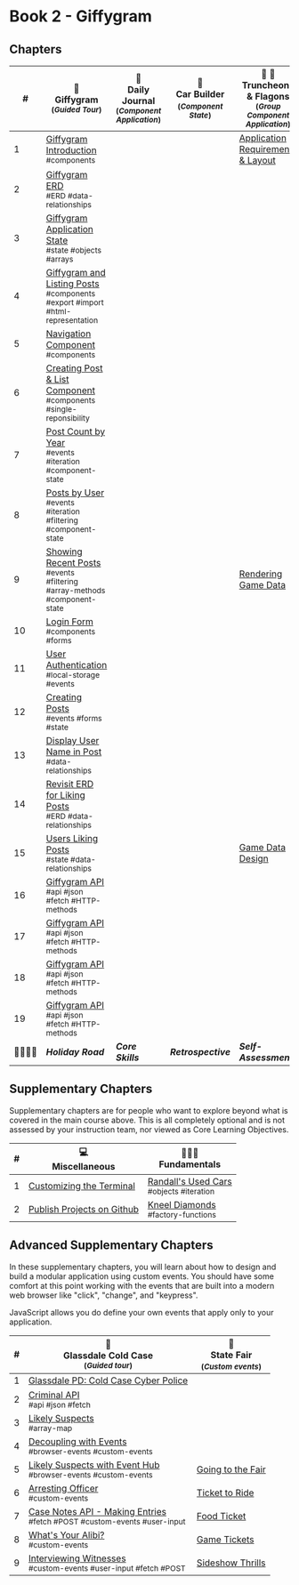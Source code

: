 # Book 2 - Giffygram

## Chapters

| #  | 🌠 <br/> Giffygram <br/> <sub>(_Guided Tour_)</sub> | 📔 <br/> Daily Journal <br/> <sub>(_Component Application_)</sub> | 🎢 <br/> Car Builder <sub> <br/> (_Component State_)</sub> | 🏏 🍺 <br/>Truncheons &amp; Flagons <br/> <sub>(_Group Component Application_)</sub>|
|--|--|--|--|--|
| 1 | [Giffygram Introduction](./chapters/GG_INTRO.md)  <br/> <sub style="font-size:0.85rem;">#components</sub> |  |  | [Application Requirements & Layout](./chapters/TF_STRUCTURE_LAYOUT.md) |
| 2 | [Giffygram ERD](./chapters/GG_ERD.md) <br/> <sub style="font-size:0.85rem;">#ERD #data-relationships</sub> |  |  |  |
| 3 | [Giffygram Application State](./chapters/GG_STATE_STORE.md) <br/> <sub style="font-size:0.85rem;">#state #objects #arrays</sub> |  |  |  |
| 4 | [Giffygram and Listing Posts](./chapters/GG_POST_STATE_ITERATION.md) <br/> <sub style="font-size:0.85rem;">#components #export #import #html-representation</sub> |  |  |  |
| 5 | [Navigation Component](./chapters/GG_POST_STATE_ITERATION.md) <br/> <sub style="font-size:0.85rem;">#components</sub> |  |  |  |
| 6 | [Creating Post &amp; List Component](./chapters/GG_POST_LIST.md) <br/> <sub style="font-size:0.85rem;">#components #single-reponsibility</sub> |  |  |  |
| 7 | [Post Count by Year](./chapters/GG_POST_FILTERING.md) <br/> <sub style="font-size:0.85rem;">#events #iteration #component-state</sub> |  |  |  |
| 8 | [Posts by User](./chapters/GG_POST_FILTERING.md) <br/> <sub style="font-size:0.85rem;">#events #iteration #filtering #component-state</sub> |  |  |  |
| 9 | [Showing Recent Posts](./chapters/GG_RECENT_POSTS.md) <br/> <sub style="font-size:0.85rem;">#events #filtering #array-methods #component-state</sub> |  |  | [Rendering Game Data](./chapters/TF_GAME_RENDER.md) |
| 10 | [Login Form](./chapters/GG_LOGIN_FORM.md) <br/> <sub style="font-size:0.85rem;">#components #forms</sub> |  |  |  |
| 11 | [User Authentication](./chapters/GG_AUTH.md) <br/> <sub style="font-size:0.85rem;">#local-storage #events</sub> |  |  |  |
| 12 | [Creating Posts](./chapters/GG_POST_CREATION.md) <br/> <sub style="font-size:0.85rem;">#events #forms #state</sub> |  |  |  |
| 13 | [Display User Name in Post](./chapters/GG_JOIN_USER.md) <br/> <sub style="font-size:0.85rem;">#data-relationships</sub> |  |  |  |
| 14 | [Revisit ERD for Liking Posts](./chapters/ERD.md) <br/> <sub style="font-size:0.85rem;">#ERD #data-relationships</sub> |  |  |  |
| 15 | [Users Liking Posts](./chapters/GG_LIKES_STATE.md) <br/> <sub style="font-size:0.85rem;">#state #data-relationships</sub> |  |  | [Game Data Design](./chapters/TF_GAME_DATA.md) |
| 16 | [Giffygram API](./chapters/GG_API.md) <br/> <sub style="font-size:0.85rem;">#api #json #fetch #HTTP-methods</sub> |  |  |  |
| 17 | [Giffygram API](./chapters/GG_API.md) <br/> <sub style="font-size:0.85rem;">#api #json #fetch #HTTP-methods</sub> |  |  |  |
| 18 | [Giffygram API](./chapters/GG_API.md) <br/> <sub style="font-size:0.85rem;">#api #json #fetch #HTTP-methods</sub> |  |  |  |
| 19 | [Giffygram API](./chapters/GG_API.md) <br/> <sub style="font-size:0.85rem;">#api #json #fetch #HTTP-methods</sub> |  |  |  |
| 👨‍👨‍👦‍👦 | **_Holiday Road_** | **_Core Skills_** | **_Retrospective_** | **_Self-Assessment_** |

## Supplementary Chapters

Supplementary chapters are for people who want to explore  beyond what is covered in the main course above. This is all completely optional and is not assessed by your instruction team, nor viewed as Core Learning Objectives.

| #  | 💻 <br/> Miscellaneous | 🏋🏽‍♂️ <br/> Fundamentals
|--|--|--|
| 1 | [Customizing the Terminal](./chapters/CLI_PERSONALIZATION.md) | [Randall's Used Cars](./chapters/JS_OBJECT_METHODS.md) <br/> <sub style="font-size:0.85rem;">#objects #iteration</sub> |
| 2 | [Publish Projects on Github](./chapters/GITHUB_PUBLISH.md) | [Kneel Diamonds](./chapters/JS_FACTORY_FUNCTION.md) <br/> <sub style="font-size:0.85rem;">#factory-functions</sub> |

## Advanced Supplementary Chapters

In these supplementary chapters, you will learn about how to design and build a modular application using custom events. You should have some comfort at this point working with the events that are built into a modern web browser like "click", "change", and "keypress".

JavaScript allows you do define your own events that apply only to your application.

| #  | 🚓 <br/> Glassdale Cold Case <br/> <sub>(_Guided tour_)</sub> | 🎢 <br/> State Fair <sub> <br/> (_Custom events_)</sub>
|--|--|--|
| 1 | [Glassdale PD: Cold Case Cyber Police](./chapters/GLASSDALE_PD_INTRO.md) | |
| 2 | [Criminal API](./chapters/GLASSDALE_CRIMINAL_API.md) <br/> <sub style="font-size:0.85rem;">#api #json #fetch</sub> |  |
| 3 | [Likely Suspects](./chapters/GLASSDALE_CRIMINAL_HISTORY.md) <br/> <sub style="font-size:0.85rem;">#array-map</sub> |  |
| 4 | [Decoupling with Events](./chapters/GLASSDALE_DECOUPLING.md) <br/> <sub style="font-size:0.85rem;">#browser-events #custom-events</sub>|  |
| 5 | [Likely Suspects with Event Hub](./chapters/GLASSDALE_EVENT_HUB.md) <br/> <sub style="font-size:0.85rem;">#browser-events #custom-events</sub>| [Going to the Fair](./chapters/SF_SETUP.md) |
| 6 | [Arresting Officer](./chapters/GLASSDALE_ARRESTING_OFFICERS.md) <br/> <sub style="font-size:0.85rem;">#custom-events</sub> | [Ticket to Ride](./chapters/SF_RIDE_TICKET.md) |
| 7 | [Case Notes API - Making Entries](./chapters/GLASSDALE_NOTES_API.md) <br/> <sub style="font-size:0.85rem;">#fetch #POST #custom-events #user-input</sub> | [Food Ticket](./chapters/SF_FOOD_TICKET.md) |
| 8 | [What's Your Alibi?](./chapters/GLASSDALE_ALIBI.md) <br/> <sub style="font-size:0.85rem;">#custom-events</sub>| [Game Tickets](./chapters/SF_GAME_TICKET.md) |
| 9 | [Interviewing Witnesses](./chapters/GLASSDALE_WITNESSES.md) <br/> <sub style="font-size:0.85rem;">#custom-events #user-input #fetch #POST</sub> | [Sideshow Thrills](./chapters/SF_SIDESHOW_TICKET.md) |